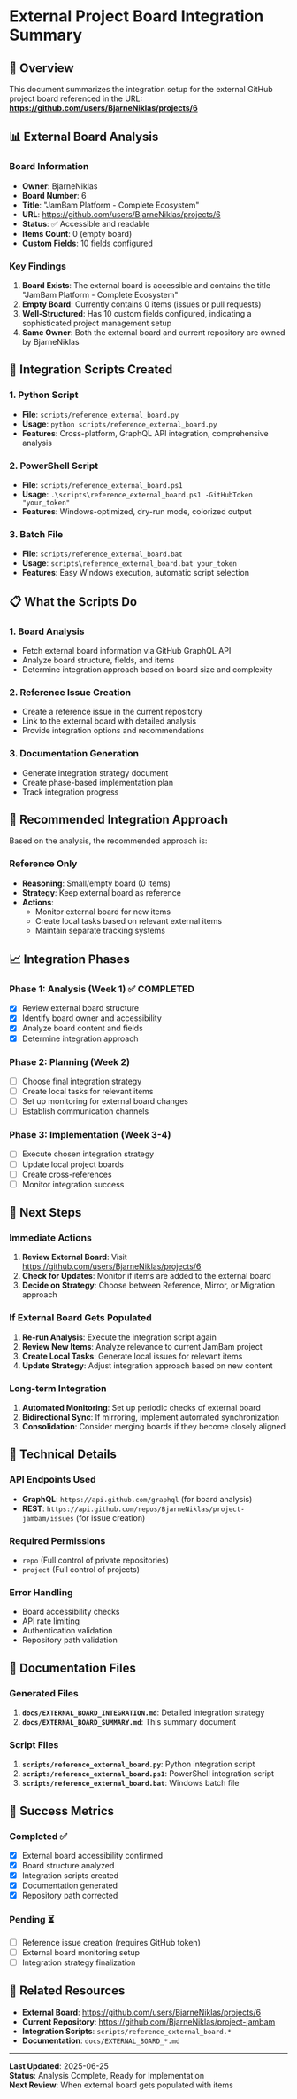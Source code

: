 # External Project Board Integration Summary

## 🎯 Overview

This document summarizes the integration setup for the external GitHub project board referenced in the URL:
**https://github.com/users/BjarneNiklas/projects/6**

## 📊 External Board Analysis

### Board Information
- **Owner**: BjarneNiklas
- **Board Number**: 6
- **Title**: "JamBam Platform - Complete Ecosystem"
- **URL**: https://github.com/users/BjarneNiklas/projects/6
- **Status**: ✅ Accessible and readable
- **Items Count**: 0 (empty board)
- **Custom Fields**: 10 fields configured

### Key Findings
1. **Board Exists**: The external board is accessible and contains the title "JamBam Platform - Complete Ecosystem"
2. **Empty Board**: Currently contains 0 items (issues or pull requests)
3. **Well-Structured**: Has 10 custom fields configured, indicating a sophisticated project management setup
4. **Same Owner**: Both the external board and current repository are owned by BjarneNiklas

## 🔧 Integration Scripts Created

### 1. Python Script
- **File**: `scripts/reference_external_board.py`
- **Usage**: `python scripts/reference_external_board.py`
- **Features**: Cross-platform, GraphQL API integration, comprehensive analysis

### 2. PowerShell Script
- **File**: `scripts/reference_external_board.ps1`
- **Usage**: `.\scripts\reference_external_board.ps1 -GitHubToken "your_token"`
- **Features**: Windows-optimized, dry-run mode, colorized output

### 3. Batch File
- **File**: `scripts/reference_external_board.bat`
- **Usage**: `scripts\reference_external_board.bat your_token`
- **Features**: Easy Windows execution, automatic script selection

## 📋 What the Scripts Do

### 1. Board Analysis
- Fetch external board information via GitHub GraphQL API
- Analyze board structure, fields, and items
- Determine integration approach based on board size and complexity

### 2. Reference Issue Creation
- Create a reference issue in the current repository
- Link to the external board with detailed analysis
- Provide integration options and recommendations

### 3. Documentation Generation
- Generate integration strategy document
- Create phase-based implementation plan
- Track integration progress

## 🎯 Recommended Integration Approach

Based on the analysis, the recommended approach is:

### **Reference Only** 
- **Reasoning**: Small/empty board (0 items)
- **Strategy**: Keep external board as reference
- **Actions**: 
  - Monitor external board for new items
  - Create local tasks based on relevant external items
  - Maintain separate tracking systems

## 📈 Integration Phases

### Phase 1: Analysis (Week 1) ✅ COMPLETED
- [x] Review external board structure
- [x] Identify board owner and accessibility
- [x] Analyze board content and fields
- [x] Determine integration approach

### Phase 2: Planning (Week 2)
- [ ] Choose final integration strategy
- [ ] Create local tasks for relevant items
- [ ] Set up monitoring for external board changes
- [ ] Establish communication channels

### Phase 3: Implementation (Week 3-4)
- [ ] Execute chosen integration strategy
- [ ] Update local project boards
- [ ] Create cross-references
- [ ] Monitor integration success

## 🚀 Next Steps

### Immediate Actions
1. **Review External Board**: Visit https://github.com/users/BjarneNiklas/projects/6
2. **Check for Updates**: Monitor if items are added to the external board
3. **Decide on Strategy**: Choose between Reference, Mirror, or Migration approach

### If External Board Gets Populated
1. **Re-run Analysis**: Execute the integration script again
2. **Review New Items**: Analyze relevance to current JamBam project
3. **Create Local Tasks**: Generate local issues for relevant items
4. **Update Strategy**: Adjust integration approach based on new content

### Long-term Integration
1. **Automated Monitoring**: Set up periodic checks of external board
2. **Bidirectional Sync**: If mirroring, implement automated synchronization
3. **Consolidation**: Consider merging boards if they become closely aligned

## 🔧 Technical Details

### API Endpoints Used
- **GraphQL**: `https://api.github.com/graphql` (for board analysis)
- **REST**: `https://api.github.com/repos/BjarneNiklas/project-jambam/issues` (for issue creation)

### Required Permissions
- `repo` (Full control of private repositories)
- `project` (Full control of projects)

### Error Handling
- Board accessibility checks
- API rate limiting
- Authentication validation
- Repository path validation

## 📝 Documentation Files

### Generated Files
1. **`docs/EXTERNAL_BOARD_INTEGRATION.md`**: Detailed integration strategy
2. **`docs/EXTERNAL_BOARD_SUMMARY.md`**: This summary document

### Script Files
1. **`scripts/reference_external_board.py`**: Python integration script
2. **`scripts/reference_external_board.ps1`**: PowerShell integration script
3. **`scripts/reference_external_board.bat`**: Windows batch file

## 🎉 Success Metrics

### Completed ✅
- [x] External board accessibility confirmed
- [x] Board structure analyzed
- [x] Integration scripts created
- [x] Documentation generated
- [x] Repository path corrected

### Pending ⏳
- [ ] Reference issue creation (requires GitHub token)
- [ ] External board monitoring setup
- [ ] Integration strategy finalization

## 🔗 Related Resources

- **External Board**: https://github.com/users/BjarneNiklas/projects/6
- **Current Repository**: https://github.com/BjarneNiklas/project-jambam
- **Integration Scripts**: `scripts/reference_external_board.*`
- **Documentation**: `docs/EXTERNAL_BOARD_*.md`

---

**Last Updated**: 2025-06-25  
**Status**: Analysis Complete, Ready for Implementation  
**Next Review**: When external board gets populated with items 